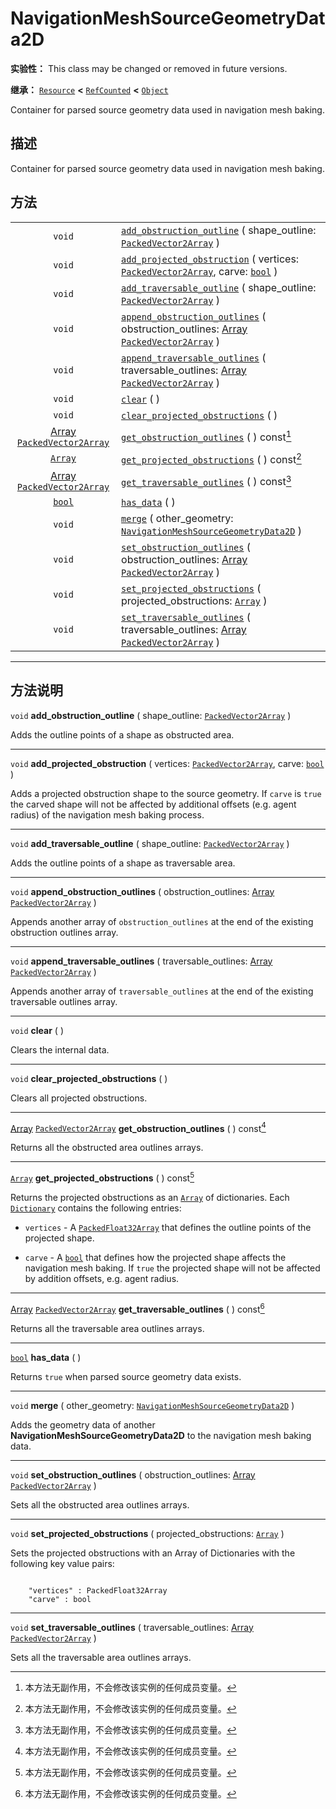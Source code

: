 <!-- ⚠ 请勿编辑本文件 ⚠ -->
<!-- 本文档使用脚本从 WeDot 引擎源码仓库生成。 -->
<!-- 生成脚本：https://github.com/WeDot-Engine/WeDot/tree/4.3/doc/tools/make_md.py； -->
<!-- 原文件：https://github.com/WeDot-Engine/WeDot/tree/4.3/doc/classes/NavigationMeshSourceGeometryData2D.xml。 -->

<div id="_class_navigationmeshsourcegeometrydata2d"></div>

# NavigationMeshSourceGeometryData2D

**实验性：** This class may be changed or removed in future versions.

**继承：** [`Resource`](class_resource.md) **<** [`RefCounted`](class_refcounted.md) **<** [`Object`](class_object.md)

Container for parsed source geometry data used in navigation mesh baking.

## 描述

Container for parsed source geometry data used in navigation mesh baking.

## 方法

|||
|:-:|:--|
| `void`                                                                      | [`add_obstruction_outline`](class_navigationmeshsourcegeometrydata2dmd#class_navigationmeshsourcegeometrydata2d_method_add_obstruction_outline) ( shape_outline: [`PackedVector2Array`](class_packedvector2array.md) )                                        |
| `void`                                                                      | [`add_projected_obstruction`](class_navigationmeshsourcegeometrydata2dmd#class_navigationmeshsourcegeometrydata2d_method_add_projected_obstruction) ( vertices: [`PackedVector2Array`](class_packedvector2array.md), carve: [`bool`](class_bool.md) )         |
| `void`                                                                      | [`add_traversable_outline`](class_navigationmeshsourcegeometrydata2dmd#class_navigationmeshsourcegeometrydata2d_method_add_traversable_outline) ( shape_outline: [`PackedVector2Array`](class_packedvector2array.md) )                                        |
| `void`                                                                      | [`append_obstruction_outlines`](class_navigationmeshsourcegeometrydata2dmd#class_navigationmeshsourcegeometrydata2d_method_append_obstruction_outlines) ( obstruction_outlines: [Array](class_array.md) [`PackedVector2Array`](class_packedvector2array.md) ) |
| `void`                                                                      | [`append_traversable_outlines`](class_navigationmeshsourcegeometrydata2dmd#class_navigationmeshsourcegeometrydata2d_method_append_traversable_outlines) ( traversable_outlines: [Array](class_array.md) [`PackedVector2Array`](class_packedvector2array.md) ) |
| `void`                                                                      | [`clear`](class_navigationmeshsourcegeometrydata2dmd#class_navigationmeshsourcegeometrydata2d_method_clear) ( )                                                                                                                                               |
| `void`                                                                      | [`clear_projected_obstructions`](class_navigationmeshsourcegeometrydata2dmd#class_navigationmeshsourcegeometrydata2d_method_clear_projected_obstructions) ( )                                                                                                 |
| [Array](class_array.md) [`PackedVector2Array`](class_packedvector2array.md) | [`get_obstruction_outlines`](class_navigationmeshsourcegeometrydata2dmd#class_navigationmeshsourcegeometrydata2d_method_get_obstruction_outlines) ( ) const[^const]                                                                                           |
| [`Array`](class_array.md)                                                   | [`get_projected_obstructions`](class_navigationmeshsourcegeometrydata2dmd#class_navigationmeshsourcegeometrydata2d_method_get_projected_obstructions) ( ) const[^const]                                                                                       |
| [Array](class_array.md) [`PackedVector2Array`](class_packedvector2array.md) | [`get_traversable_outlines`](class_navigationmeshsourcegeometrydata2dmd#class_navigationmeshsourcegeometrydata2d_method_get_traversable_outlines) ( ) const[^const]                                                                                           |
| [`bool`](class_bool.md)                                                     | [`has_data`](class_navigationmeshsourcegeometrydata2dmd#class_navigationmeshsourcegeometrydata2d_method_has_data) ( )                                                                                                                                         |
| `void`                                                                      | [`merge`](class_navigationmeshsourcegeometrydata2dmd#class_navigationmeshsourcegeometrydata2d_method_merge) ( other_geometry: [`NavigationMeshSourceGeometryData2D`](class_navigationmeshsourcegeometrydata2d.md) )                                           |
| `void`                                                                      | [`set_obstruction_outlines`](class_navigationmeshsourcegeometrydata2dmd#class_navigationmeshsourcegeometrydata2d_method_set_obstruction_outlines) ( obstruction_outlines: [Array](class_array.md) [`PackedVector2Array`](class_packedvector2array.md) )       |
| `void`                                                                      | [`set_projected_obstructions`](class_navigationmeshsourcegeometrydata2dmd#class_navigationmeshsourcegeometrydata2d_method_set_projected_obstructions) ( projected_obstructions: [`Array`](class_array.md) )                                                   |
| `void`                                                                      | [`set_traversable_outlines`](class_navigationmeshsourcegeometrydata2dmd#class_navigationmeshsourcegeometrydata2d_method_set_traversable_outlines) ( traversable_outlines: [Array](class_array.md) [`PackedVector2Array`](class_packedvector2array.md) )       |

<!-- rst-class:: classref-section-separator -->

---

## 方法说明

<div id="_class_navigationmeshsourcegeometrydata2d_method_add_obstruction_outline"></div>

`void` **add_obstruction_outline** ( shape_outline: [`PackedVector2Array`](class_packedvector2array.md) )<div id="class_navigationmeshsourcegeometrydata2d_method_add_obstruction_outline"></div>

Adds the outline points of a shape as obstructed area.

<!-- rst-class:: classref-item-separator -->

---

<div id="_class_navigationmeshsourcegeometrydata2d_method_add_projected_obstruction"></div>

`void` **add_projected_obstruction** ( vertices: [`PackedVector2Array`](class_packedvector2array.md), carve: [`bool`](class_bool.md) )<div id="class_navigationmeshsourcegeometrydata2d_method_add_projected_obstruction"></div>

Adds a projected obstruction shape to the source geometry. If `carve` is `true` the carved shape will not be affected by additional offsets (e.g. agent radius) of the navigation mesh baking process.

<!-- rst-class:: classref-item-separator -->

---

<div id="_class_navigationmeshsourcegeometrydata2d_method_add_traversable_outline"></div>

`void` **add_traversable_outline** ( shape_outline: [`PackedVector2Array`](class_packedvector2array.md) )<div id="class_navigationmeshsourcegeometrydata2d_method_add_traversable_outline"></div>

Adds the outline points of a shape as traversable area.

<!-- rst-class:: classref-item-separator -->

---

<div id="_class_navigationmeshsourcegeometrydata2d_method_append_obstruction_outlines"></div>

`void` **append_obstruction_outlines** ( obstruction_outlines: [Array](class_array.md) [`PackedVector2Array`](class_packedvector2array.md) )<div id="class_navigationmeshsourcegeometrydata2d_method_append_obstruction_outlines"></div>

Appends another array of `obstruction_outlines` at the end of the existing obstruction outlines array.

<!-- rst-class:: classref-item-separator -->

---

<div id="_class_navigationmeshsourcegeometrydata2d_method_append_traversable_outlines"></div>

`void` **append_traversable_outlines** ( traversable_outlines: [Array](class_array.md) [`PackedVector2Array`](class_packedvector2array.md) )<div id="class_navigationmeshsourcegeometrydata2d_method_append_traversable_outlines"></div>

Appends another array of `traversable_outlines` at the end of the existing traversable outlines array.

<!-- rst-class:: classref-item-separator -->

---

<div id="_class_navigationmeshsourcegeometrydata2d_method_clear"></div>

`void` **clear** ( )<div id="class_navigationmeshsourcegeometrydata2d_method_clear"></div>

Clears the internal data.

<!-- rst-class:: classref-item-separator -->

---

<div id="_class_navigationmeshsourcegeometrydata2d_method_clear_projected_obstructions"></div>

`void` **clear_projected_obstructions** ( )<div id="class_navigationmeshsourcegeometrydata2d_method_clear_projected_obstructions"></div>

Clears all projected obstructions.

<!-- rst-class:: classref-item-separator -->

---

<div id="_class_navigationmeshsourcegeometrydata2d_method_get_obstruction_outlines"></div>

[Array](class_array.md) [`PackedVector2Array`](class_packedvector2array.md) **get_obstruction_outlines** ( ) const[^const]<div id="class_navigationmeshsourcegeometrydata2d_method_get_obstruction_outlines"></div>

Returns all the obstructed area outlines arrays.

<!-- rst-class:: classref-item-separator -->

---

<div id="_class_navigationmeshsourcegeometrydata2d_method_get_projected_obstructions"></div>

[`Array`](class_array.md) **get_projected_obstructions** ( ) const[^const]<div id="class_navigationmeshsourcegeometrydata2d_method_get_projected_obstructions"></div>

Returns the projected obstructions as an [`Array`](class_array.md) of dictionaries. Each [`Dictionary`](class_dictionary.md) contains the following entries:

- `vertices` - A [`PackedFloat32Array`](class_packedfloat32array.md) that defines the outline points of the projected shape.

- `carve` - A [`bool`](class_bool.md) that defines how the projected shape affects the navigation mesh baking. If `true` the projected shape will not be affected by addition offsets, e.g. agent radius.

<!-- rst-class:: classref-item-separator -->

---

<div id="_class_navigationmeshsourcegeometrydata2d_method_get_traversable_outlines"></div>

[Array](class_array.md) [`PackedVector2Array`](class_packedvector2array.md) **get_traversable_outlines** ( ) const[^const]<div id="class_navigationmeshsourcegeometrydata2d_method_get_traversable_outlines"></div>

Returns all the traversable area outlines arrays.

<!-- rst-class:: classref-item-separator -->

---

<div id="_class_navigationmeshsourcegeometrydata2d_method_has_data"></div>

[`bool`](class_bool.md) **has_data** ( )<div id="class_navigationmeshsourcegeometrydata2d_method_has_data"></div>

Returns `true` when parsed source geometry data exists.

<!-- rst-class:: classref-item-separator -->

---

<div id="_class_navigationmeshsourcegeometrydata2d_method_merge"></div>

`void` **merge** ( other_geometry: [`NavigationMeshSourceGeometryData2D`](class_navigationmeshsourcegeometrydata2d.md) )<div id="class_navigationmeshsourcegeometrydata2d_method_merge"></div>

Adds the geometry data of another **NavigationMeshSourceGeometryData2D** to the navigation mesh baking data.

<!-- rst-class:: classref-item-separator -->

---

<div id="_class_navigationmeshsourcegeometrydata2d_method_set_obstruction_outlines"></div>

`void` **set_obstruction_outlines** ( obstruction_outlines: [Array](class_array.md) [`PackedVector2Array`](class_packedvector2array.md) )<div id="class_navigationmeshsourcegeometrydata2d_method_set_obstruction_outlines"></div>

Sets all the obstructed area outlines arrays.

<!-- rst-class:: classref-item-separator -->

---

<div id="_class_navigationmeshsourcegeometrydata2d_method_set_projected_obstructions"></div>

`void` **set_projected_obstructions** ( projected_obstructions: [`Array`](class_array.md) )<div id="class_navigationmeshsourcegeometrydata2d_method_set_projected_obstructions"></div>

Sets the projected obstructions with an Array of Dictionaries with the following key value pairs:



```gdscript

    "vertices" : PackedFloat32Array
    "carve" : bool
```





<!-- rst-class:: classref-item-separator -->

---

<div id="_class_navigationmeshsourcegeometrydata2d_method_set_traversable_outlines"></div>

`void` **set_traversable_outlines** ( traversable_outlines: [Array](class_array.md) [`PackedVector2Array`](class_packedvector2array.md) )<div id="class_navigationmeshsourcegeometrydata2d_method_set_traversable_outlines"></div>

Sets all the traversable area outlines arrays.

[^virtual]: 本方法通常需要用户覆盖才能生效。
[^const]: 本方法无副作用，不会修改该实例的任何成员变量。
[^vararg]: 本方法除了能接受在此处描述的参数外，还能够继续接受任意数量的参数。
[^constructor]: 本方法用于构造某个类型。
[^static]: 调用本方法无需实例，可直接使用类名进行调用。
[^operator]: 本方法描述的是使用本类型作为左操作数的有效运算符。
[^bitfield]: 这个值是由下列位标志构成位掩码的整数。
[^void]: 无返回值。
